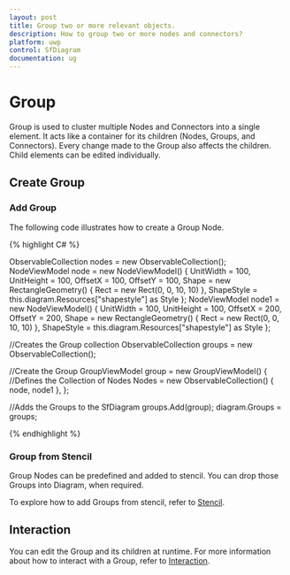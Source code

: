 ```yaml
---
layout: post
title: Group two or more relevant objects.
description: How to group two or more nodes and connectors?
platform: uwp
control: SfDiagram
documentation: ug
---
```


# Group

Group is used to cluster multiple Nodes and Connectors into a single element. It acts like a container for its children (Nodes, Groups, and Connectors). Every change made to the Group also affects the children. Child elements can be edited individually.

## Create Group

### Add Group

The following code illustrates how to create a Group Node.

{% highlight C# %}

ObservableCollection<NodeViewModel> nodes = new ObservableCollection<NodeViewModel>();
NodeViewModel node = new NodeViewModel()
{
	UnitWidth = 100,
	UnitHeight = 100,
	OffsetX = 100,
	OffsetY = 100,
	Shape = new RectangleGeometry() { Rect = new Rect(0, 0, 10, 10) },
	ShapeStyle = this.diagram.Resources["shapestyle"] as Style
};
NodeViewModel node1 = new NodeViewModel()
{
	UnitWidth = 100,
	UnitHeight = 100,
	OffsetX = 200,
	OffsetY = 200,
	Shape = new RectangleGeometry() { Rect = new Rect(0, 0, 10, 10) },
	ShapeStyle = this.diagram.Resources["shapestyle"] as Style
};

//Creates the Group collection
ObservableCollection<GroupViewModel> groups = new ObservableCollection<GroupViewModel>();

//Create the Group
GroupViewModel group = new GroupViewModel()
{
	//Defines the Collection of Nodes
	Nodes = new ObservableCollection<NodeViewModel>()
	{
		node,
		node1
	},
};

//Adds the Groups to the SfDiagram
groups.Add(group);
diagram.Groups = groups;

{% endhighlight %}

### Group from Stencil

Group Nodes can be predefined and added to stencil. You can drop those Groups into Diagram, when required. 

To explore how to add Groups from stencil, refer to [Stencil](/uwp/sfdiagram/stencil "Stencil").

## Interaction

You can edit the Group and its children at runtime. For more information about how to interact with a Group, refer to [Interaction](/uwp/sfdiagram/interaction "Interaction").